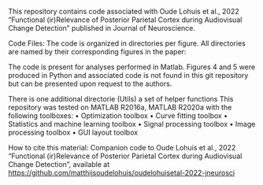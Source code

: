 
This repository contains code associated with Oude Lohuis et al., 2022 “Functional (ir)Relevance of Posterior Parietal Cortex during Audiovisual Change Detection” published in Journal of Neuroscience.

Code Files:
The code is organized in directories per figure. All directories are named by their corresponding figures in the paper:

The code is present for analyses performed in Matlab. Figures 4 and 5 were produced in Python and associated code is not found in this git repository but can be presented upon request to the authors. 

There is one additional directorie (Utils) a set of helper functions
This repository was tested on MATLAB R2016a, MATLAB R2020a with the following toolboxes:
	•	Optimization toolbox
	•	Curve fitting toolbox
	•	Statistics and machine learning toolbox
	•	Signal processing toolbox
	•	Image processing toolbox
	•	GUI layout toolbox

How to cite this material: 
    Companion code to Oude Lohuis et al., 2022 “Functional (ir)Relevance of Posterior Parietal Cortex during Audiovisual Change Detection”, available at https://github.com/matthijsoudelohuis/oudelohuisetal-2022-jneurosci
